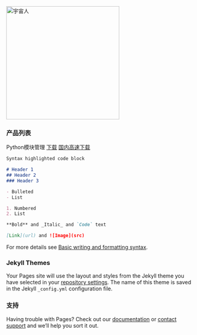 <img width="300" alt="宇宙人" src="https://user-images.githubusercontent.com/95689070/145389095-3c01b857-643c-4b9e-a7ab-355254dc4ee0.PNG">

### 产品列表

Python模块管理
[下载](Python模块管理.exe)
[国内高速下载](http://file.yiyuen.com/file/download/256229)
```markdown
Syntax highlighted code block

# Header 1
## Header 2
### Header 3

- Bulleted
- List

1. Numbered
2. List

**Bold** and _Italic_ and `Code` text

[Link](url) and ![Image](src)
```

For more details see [Basic writing and formatting syntax](https://docs.github.com/en/github/writing-on-github/getting-started-with-writing-and-formatting-on-github/basic-writing-and-formatting-syntax).

### Jekyll Themes

Your Pages site will use the layout and styles from the Jekyll theme you have selected in your [repository settings](https://github.com/YuZhouRen86/YuZhouRen86.github.io/settings/pages). The name of this theme is saved in the Jekyll `_config.yml` configuration file.

### 支持

Having trouble with Pages? Check out our [documentation](https://docs.github.com/categories/github-pages-basics/) or [contact support](https://support.github.com/contact) and we’ll help you sort it out.
